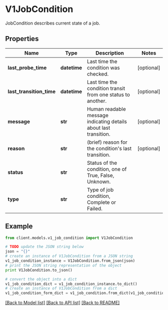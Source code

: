# V1JobCondition

JobCondition describes current state of a job.

## Properties
Name | Type | Description | Notes
------------ | ------------- | ------------- | -------------
**last_probe_time** | **datetime** | Last time the condition was checked. | [optional] 
**last_transition_time** | **datetime** | Last time the condition transit from one status to another. | [optional] 
**message** | **str** | Human readable message indicating details about last transition. | [optional] 
**reason** | **str** | (brief) reason for the condition&#39;s last transition. | [optional] 
**status** | **str** | Status of the condition, one of True, False, Unknown. | 
**type** | **str** | Type of job condition, Complete or Failed. | 

## Example

```python
from client.models.v1_job_condition import V1JobCondition

# TODO update the JSON string below
json = "{}"
# create an instance of V1JobCondition from a JSON string
v1_job_condition_instance = V1JobCondition.from_json(json)
# print the JSON string representation of the object
print V1JobCondition.to_json()

# convert the object into a dict
v1_job_condition_dict = v1_job_condition_instance.to_dict()
# create an instance of V1JobCondition from a dict
v1_job_condition_form_dict = v1_job_condition.from_dict(v1_job_condition_dict)
```
[[Back to Model list]](../README.md#documentation-for-models) [[Back to API list]](../README.md#documentation-for-api-endpoints) [[Back to README]](../README.md)



